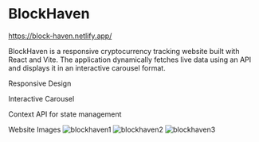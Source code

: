 # BlockHaven

https://block-haven.netlify.app/

BlockHaven is a responsive cryptocurrency tracking website built with React and Vite. The application
dynamically fetches live data using an API and displays it in an interactive carousel format.

Responsive Design

Interactive Carousel

Context API for state management

Website Images
![blockhaven1](https://github.com/user-attachments/assets/3803a8c1-09ca-4ae4-8cb1-cdc592488942)
![blockhaven2](https://github.com/user-attachments/assets/77c4d4d1-0757-432b-bacf-272262e9cca7)
![blockhaven3](https://github.com/user-attachments/assets/61cd0686-1f11-44c6-bff8-82eec2900bca)

